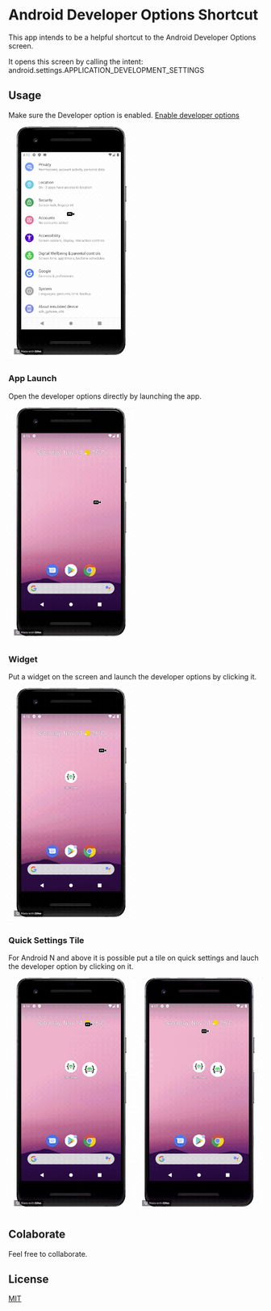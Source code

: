 # Android Developer Options Shortcut

This app intends to be a helpful shortcut to the Android Developer Options screen.

It opens this screen by calling the intent: android.settings.APPLICATION_DEVELOPMENT_SETTINGS

## Usage

Make sure the Developer option is enabled. [Enable developer options](https://developer.android.com/studio/debug/dev-options)

<img src="./demo/01_EnableDevOptions.gif" width="250">

### App Launch
Open the developer options directly by launching the app.

<img src="./demo/02_AppToOpen.gif" width="250">

### Widget

Put a widget on the screen and launch the developer options by clicking it.

<img src="./demo/03_WidgetToOpen.gif" width="250">

### Quick Settings Tile

For Android N and above it is possible put a tile on quick settings and lauch the developer option by clicking on it.

<img src="./demo/04_AddTile.gif" width="250">  <img src="./demo/05_TileToOpen.gif" width="250">

## Colaborate

Feel free to collaborate.

## License
[MIT](LICENSE.txt)